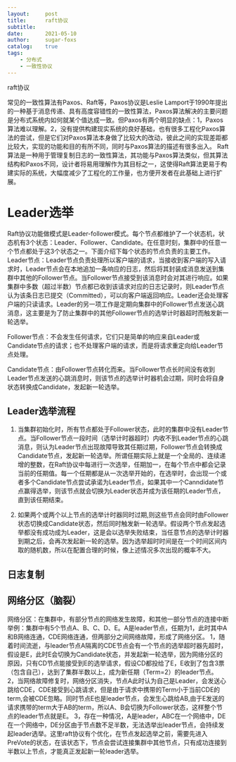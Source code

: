 ```yaml
---
layout:     post
title:      raft协议
subtitle:   
date:       2021-05-10
author:     sugar-foxs
catalog: 	true
tags:
    - 分布式
    - 一致性协议
---
```


raft协议
<!-- more -->

常见的一致性算法有Paxos、Raft等，Paxos协议是Leslie Lamport于1990年提出的一种基于消息传递、具有高度容错性的一致性算法，Paxos算法解决的主要问题是分布式系统内如何就某个值达成一致。但Paxos有两个明显的缺点：1，Paxos算法难以理解。2，没有提供构建现实系统的良好基础，也有很多工程化Paxos算法的尝试，但是它们对Paxos算法本身做了比较大的改动，彼此之间的实现差距都比较大，实现的功能和目的有所不同，同时与Paxos算法的描述有很多出入。
Raft算法是一种用于管理复制日志的一致性算法，其功能与Paxos算法类似，但其算法结构和Paxos不同，设计者将易用理解作为其目标之一，这使得Raft算法更易于构建实际的系统，大幅度减少了工程化的工作量，也方便开发者在此基础上进行扩展。

# Leader选举
Raft协议功能做模式是Leader-follower模式。每个节点都维护了一个状态机，状态机有3个状态：Leader、Follower、Candidate。在任意时刻，集群中的任意一个节点都处于这3个状态之一。下面介绍下每个状态的节点负责的主要工作。
Leader节点：Leader节点负责处理所以客户端的请求，当接收到客户端的写入请求时，Leader节点会在本地追加一条响应的日志，然后将其封装成消息发送到集群中其他的Follower节点。当Follower节点接受到该消息时会对其进行响应。如果集群中多数（超过半数）节点都已收到该请求对应的日志记录时，则Leader节点认为该条日志已提交（Committed），可以向客户端返回响应。Leader还会处理客户端的只读请求。Leader的另一项工作是定期向集群中的Follower节点发送心跳消息，这主要是为了防止集群中的其他Follower节点的选举计时器超时而触发新一轮选举。

Follower节点：不会发生任何请求，它们只是简单的响应来自Leader或Candidate节点的请求；也不处理客户端的请求，而是将请求重定向给Leader节点处理。

Candidate节点：由Follower节点转化而来。当Follower节点长时间没有收到Leader节点发送的心跳消息时，则该节点的选举计时器机会过期，同时会将自身状态转换成Candidate，发起新一轮选举。

## Leader选举流程
1. 当集群初始化时，所有节点都处于Follower状态，此时的集群中没有Leader节点。当Follower节点一段时间（选举计时器超时）内收不到Leader节点的心跳消息，则认为Leader节点出现故障导致其任期过期，Follower节点会转换成Candidate节点，发起新一轮选举。所谓任期实际上就是一个全局的、连续递增的整数，在Raft协议中每进行一次选举，任期加一，在每个节点中都会记录当前的任期值。每一个任期都是从一次选举开始的，在选举时，会出现一个或者多个Candidate节点尝试承诺为Leader节点，如果其中一个Canndidate节点赢得选举，则该节点就会切换为Leader状态并成为该任期的Leader节点，直到该任期结束。

2. 如果两个或两个以上节点的选举计时器同时过期,则这些节点会同时由Follower状态切换成Candidate状态，然后同时触发新一轮选举。假设两个节点发起选举都没有成功成为Leader，这是会以选举失败结束，当任意节点的选举计时器到期之后，会再次发起新一轮的选举。因为选举超时时间是在一个时间区间内取的随机数，所以在配置合理的时候，像上述情况多次出现的概率不大。

## 日志复制
 

## 网络分区（脑裂）
网络分区：在集群中，有部分节点的网络发生故障，和其他一部分节点的连接中断
举例：集群中有5个节点A、B、C、D、E。A是leader节点，任期为1，此时其中A和B网络连通，CDE网络连通，但两部分之间网络故障，形成了网络分区。
1，随着时间流逝，与leader节点A隔离的CDE节点会有一个节点的选举超时器先超时，假设是E，此时E会切换为Candidate状态，并发起新一轮选举，因为网络分区的原因，只有CD节点能接受到E的选举请求，假设CD都投给了E，E收到了包含3票（包含自己），达到了集群半数以上，成为新任期（Term=2）的leader节点。
2，当网络故障修复时，网络分区消失，节点A此时认为自己是Leader，会发送心跳给CDE，CDE接受到心跳请求，但是由于请求中携带的Term小于当前CDE的term,会被CDE忽略。同时节点E也是leader节点，会发生心跳给AB,由于E发送的请求携带的term大于AB的term，所以A、B会切换为Follower状态，这样整个节点的leader节点就是E。
3，存在一种情况，A是leader，ABC在一个网络中，DE在一个网络中，DE分区由于节点数不足半数，无法选举出leader节点，会持续发起leader选举。这里raft协议有个优化，在节点发起选举之前，需要先进入PreVote的状态，在该状态下，节点会尝试连接集群中其他节点，只有成功连接到半数以上节点，才能真正发起新一轮leader选举。